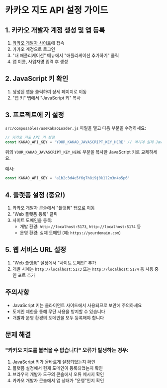 # 카카오 지도 API 설정 가이드

## 1. 카카오 개발자 계정 생성 및 앱 등록

1. [카카오 개발자 사이트](https://developers.kakao.com/)에 접속
2. 카카오 계정으로 로그인
3. "내 애플리케이션" 메뉴에서 "애플리케이션 추가하기" 클릭
4. 앱 이름, 사업자명 입력 후 생성

## 2. JavaScript 키 확인

1. 생성된 앱을 클릭하여 상세 페이지로 이동
2. "앱 키" 탭에서 "JavaScript 키" 복사

## 3. 프로젝트에 키 설정

`src/composables/useKakaoLoader.js` 파일을 열고 다음 부분을 수정하세요:

```javascript
// 카카오 지도 API 키 설정
const KAKAO_API_KEY = 'YOUR_KAKAO_JAVASCRIPT_KEY_HERE' // 여기에 실제 JavaScript 키를 입력하세요
```

위의 `YOUR_KAKAO_JAVASCRIPT_KEY_HERE` 부분을 복사한 JavaScript 키로 교체하세요.

예시:
```javascript
const KAKAO_API_KEY = 'a1b2c3d4e5f6g7h8i9j0k1l2m3n4o5p6'
```

## 4. 플랫폼 설정 (중요!)

1. 카카오 개발자 콘솔에서 "플랫폼" 탭으로 이동
2. "Web 플랫폼 등록" 클릭
3. 사이트 도메인을 등록:
   - 개발 환경: `http://localhost:5173`, `http://localhost:5174` 등
   - 운영 환경: 실제 도메인 (예: `https://yourdomain.com`)

## 5. 웹 서비스 URL 설정

1. "Web 플랫폼" 설정에서 "사이트 도메인" 추가
2. 개발 시에는 `http://localhost:5173` 또는 `http://localhost:5174` 등 사용 중인 포트 추가

## 주의사항

- JavaScript 키는 클라이언트 사이드에서 사용되므로 보안에 주의하세요
- 도메인 제한을 통해 무단 사용을 방지할 수 있습니다
- 개발과 운영 환경의 도메인을 모두 등록해야 합니다

## 문제 해결

### "카카오 지도를 불러올 수 없습니다" 오류가 발생하는 경우:

1. JavaScript 키가 올바르게 설정되었는지 확인
2. 플랫폼 설정에서 현재 도메인이 등록되었는지 확인
3. 브라우저 개발자 도구의 콘솔에서 오류 메시지 확인
4. 카카오 개발자 콘솔에서 앱 상태가 "운영"인지 확인

